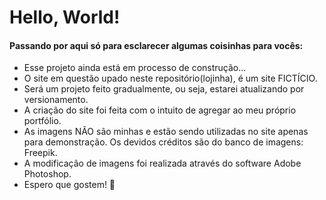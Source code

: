 # Hello, World!

<h4>Passando por aqui só para esclarecer algumas coisinhas para vocês:</h4>
 <ul>
    <li>Esse projeto ainda está em processo de construção...</li>
    <li>O site em questão upado neste repositório(lojinha), é um site FICTÍCIO.</li>
    <li>Será um projeto feito gradualmente, ou seja, estarei atualizando por versionamento.</li>
    <li>A criação do site foi feita com o intuito de agregar ao meu próprio portfólio.</li>
    <li>As imagens NÃO são minhas e estão sendo utilizadas no site apenas para demonstração. Os devidos créditos são do banco de imagens: Freepik.</li>
    <li>A modificação de imagens foi realizada através do software Adobe Photoshop.</li>
    <li>Espero que gostem! 💜 </li>
 </ul>
